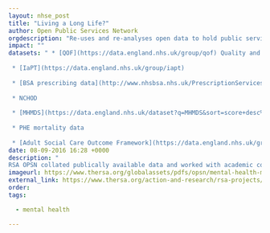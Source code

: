 ```yaml
---
layout: nhse_post
title: "Living a Long Life?"
author: Open Public Services Network
orgdescription: "Re-uses and re-analyses open data to hold public services to account and make it better understood by the public"
impact: ""
datasets: " * [QOF](https://data.england.nhs.uk/group/qof) Quality and Outcomes Framework data.
 
 * [IaPT](https://data.england.nhs.uk/group/iapt)
 
 * [BSA prescribing data](http://www.nhsbsa.nhs.uk/PrescriptionServices/3516.aspx)
 
 * NCHOD
 
 * [MHMDS](https://data.england.nhs.uk/dataset?q=MHMDS&sort=score+desc%2C+metadata_modified+desc)
 
 * PHE mortality data
 
 * [Adult Social Care Outcome Framework](https://data.england.nhs.uk/group/ascof)"
date: 08-09-2016 16:28 +0000
description: "
RSA OPSN collated publically available data and worked with academic colleagues at the University of Surrey to band CCGs based on the experiences of mental health service users in their area. RSA OPSN have banded them ‘low’, ‘as expected’ and ‘high’ based on our expected outcomes adjusted for population. While these bandings provide an important basis of understanding national trends and where particular attention is required, it is important to note whether ‘as expected’, ‘low’ or ‘high’, acros"
imageurl: https://www.thersa.org/globalassets/pdfs/opsn/mental-health-maps/maps_psych-therapies-w-logo-700.jpg
external_link: https://www.thersa.org/action-and-research/rsa-projects/public-services-and-communities-folder/mental-health/long-life.html/
order: 
tags:

  - mental health

---
```

